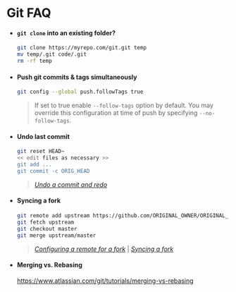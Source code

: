# Git FAQ

- #### `git clone` into an existing folder?
  ```sh
  git clone https://myrepo.com/git.git temp
  mv temp/.git code/.git
  rm -rf temp
  ```
- #### Push git commits & tags simultaneously
  ```sh
  git config --global push.followTags true
  ```
  > If set to true enable `--follow-tags` option by default. You may override this configuration at time of push by specifying `--no-follow-tags`.
  
- #### Undo last commit
  ```sh
  git reset HEAD~
  << edit files as necessary >>
  git add ...
  git commit -c ORIG_HEAD
  ```
  > _[Undo a commit and redo](https://stackoverflow.com/questions/927358/how-to-undo-the-most-recent-commits-in-git/927386#927386)_

- #### Syncing a fork
  ```sh
  git remote add upstream https://github.com/ORIGINAL_OWNER/ORIGINAL_REPOSITORY.git
  git fetch upstream
  git checkout master
  git merge upstream/master
  ```
  > _[Configuring a remote for a fork](https://help.github.com/articles/configuring-a-remote-for-a-fork/)_
  >  | 
  > _[Syncing a fork](https://help.github.com/articles/syncing-a-fork/)_

- #### Merging vs. Rebasing
  https://www.atlassian.com/git/tutorials/merging-vs-rebasing
  
